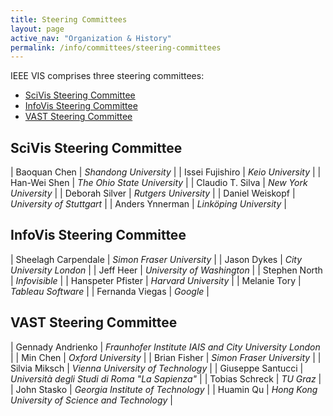 ```yaml
---
title: Steering Committees
layout: page
active_nav: "Organization & History"
permalink: /info/committees/steering-committees
---
```


IEEE VIS comprises three steering committees:
* [SciVis Steering Committee](#scivis-steering-committee)
* [InfoVis Steering Committee](#infovis-steering-committee)
* [VAST Steering Committee](#vast-steering-committee)

## SciVis Steering Committee

| Baoquan Chen | *Shandong University* |
| Issei Fujishiro | *Keio University* |
| Han-Wei Shen | *The Ohio State University* |
| Claudio T. Silva | *New York University* |
| Deborah Silver | *Rutgers University* |
| Daniel Weiskopf | *University of Stuttgart* |
| Anders Ynnerman | *Linköping University* |

## InfoVis Steering Committee

| Sheelagh Carpendale | *Simon Fraser University* |
| Jason Dykes | *City University London* |
| Jeff Heer | *University of Washington* |
| Stephen North | *Infovisible* |
| Hanspeter Pfister | *Harvard University* |
| Melanie Tory | *Tableau Software* |
| Fernanda Viegas | *Google* |

## VAST Steering Committee

| Gennady Andrienko | *Fraunhofer Institute IAIS and City University London* |
| Min Chen | *Oxford University* |
| Brian Fisher | *Simon Fraser University* |
| Silvia Miksch | *Vienna University of Technology* |
| Giuseppe Santucci | *Università degli Studi di Roma "La Sapienza"* |
| Tobias Schreck | *TU Graz* |
| John Stasko | *Georgia Institute of Technology* |
| Huamin Qu | *Hong Kong University of Science and Technology* |
